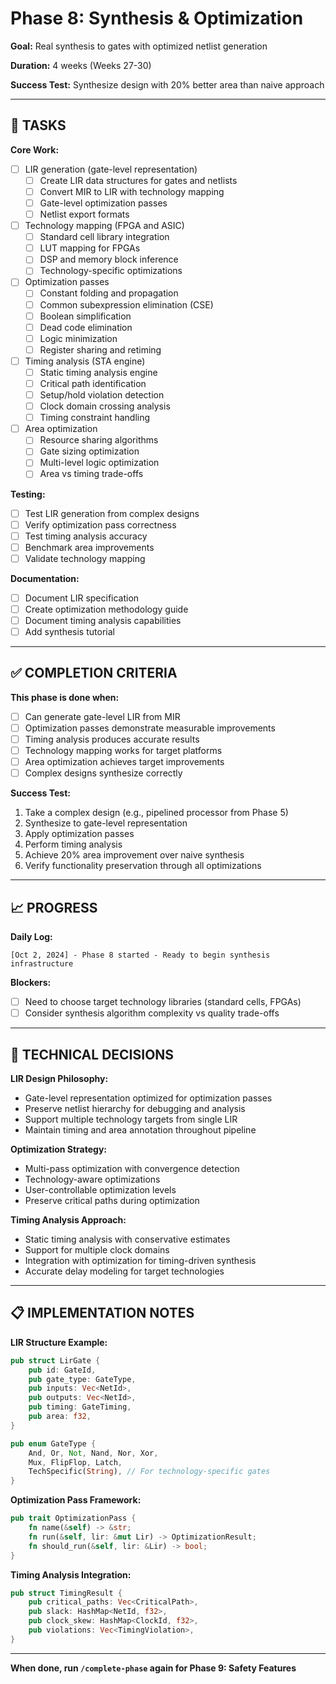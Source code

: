 # Phase 8: Synthesis & Optimization

**Goal:** Real synthesis to gates with optimized netlist generation

**Duration:** 4 weeks (Weeks 27-30)

**Success Test:** Synthesize design with 20% better area than naive approach

---

## 🎯 TASKS

**Core Work:**
- [ ] LIR generation (gate-level representation)
  - [ ] Create LIR data structures for gates and netlists
  - [ ] Convert MIR to LIR with technology mapping
  - [ ] Gate-level optimization passes
  - [ ] Netlist export formats

- [ ] Technology mapping (FPGA and ASIC)
  - [ ] Standard cell library integration
  - [ ] LUT mapping for FPGAs
  - [ ] DSP and memory block inference
  - [ ] Technology-specific optimizations

- [ ] Optimization passes
  - [ ] Constant folding and propagation
  - [ ] Common subexpression elimination (CSE)
  - [ ] Boolean simplification
  - [ ] Dead code elimination
  - [ ] Logic minimization
  - [ ] Register sharing and retiming

- [ ] Timing analysis (STA engine)
  - [ ] Static timing analysis engine
  - [ ] Critical path identification
  - [ ] Setup/hold violation detection
  - [ ] Clock domain crossing analysis
  - [ ] Timing constraint handling

- [ ] Area optimization
  - [ ] Resource sharing algorithms
  - [ ] Gate sizing optimization
  - [ ] Multi-level logic optimization
  - [ ] Area vs timing trade-offs

**Testing:**
- [ ] Test LIR generation from complex designs
- [ ] Verify optimization pass correctness
- [ ] Test timing analysis accuracy
- [ ] Benchmark area improvements
- [ ] Validate technology mapping

**Documentation:**
- [ ] Document LIR specification
- [ ] Create optimization methodology guide
- [ ] Document timing analysis capabilities
- [ ] Add synthesis tutorial

---

## ✅ COMPLETION CRITERIA

**This phase is done when:**
- [ ] Can generate gate-level LIR from MIR
- [ ] Optimization passes demonstrate measurable improvements
- [ ] Timing analysis produces accurate results
- [ ] Technology mapping works for target platforms
- [ ] Area optimization achieves target improvements
- [ ] Complex designs synthesize correctly

**Success Test:**
1. Take a complex design (e.g., pipelined processor from Phase 5)
2. Synthesize to gate-level representation
3. Apply optimization passes
4. Perform timing analysis
5. Achieve 20% area improvement over naive synthesis
6. Verify functionality preservation through all optimizations

---

## 📈 PROGRESS

**Daily Log:**
```
[Oct 2, 2024] - Phase 8 started - Ready to begin synthesis infrastructure
```

**Blockers:**
- [ ] Need to choose target technology libraries (standard cells, FPGAs)
- [ ] Consider synthesis algorithm complexity vs quality trade-offs

---

## 🔧 TECHNICAL DECISIONS

**LIR Design Philosophy:**
- Gate-level representation optimized for optimization passes
- Preserve netlist hierarchy for debugging and analysis
- Support multiple technology targets from single LIR
- Maintain timing and area annotation throughout pipeline

**Optimization Strategy:**
- Multi-pass optimization with convergence detection
- Technology-aware optimizations
- User-controllable optimization levels
- Preserve critical paths during optimization

**Timing Analysis Approach:**
- Static timing analysis with conservative estimates
- Support for multiple clock domains
- Integration with optimization for timing-driven synthesis
- Accurate delay modeling for target technologies

---

## 📋 IMPLEMENTATION NOTES

**LIR Structure Example:**
```rust
pub struct LirGate {
    pub id: GateId,
    pub gate_type: GateType,
    pub inputs: Vec<NetId>,
    pub outputs: Vec<NetId>,
    pub timing: GateTiming,
    pub area: f32,
}

pub enum GateType {
    And, Or, Not, Nand, Nor, Xor,
    Mux, FlipFlop, Latch,
    TechSpecific(String), // For technology-specific gates
}
```

**Optimization Pass Framework:**
```rust
pub trait OptimizationPass {
    fn name(&self) -> &str;
    fn run(&self, lir: &mut Lir) -> OptimizationResult;
    fn should_run(&self, lir: &Lir) -> bool;
}
```

**Timing Analysis Integration:**
```rust
pub struct TimingResult {
    pub critical_paths: Vec<CriticalPath>,
    pub slack: HashMap<NetId, f32>,
    pub clock_skew: HashMap<ClockId, f32>,
    pub violations: Vec<TimingViolation>,
}
```

---

**When done, run `/complete-phase` again for Phase 9: Safety Features**